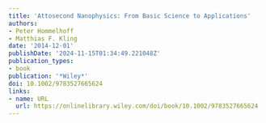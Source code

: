 ```yaml
---
title: 'Attosecond Nanophysics: From Basic Science to Applications'
authors:
- Peter Hommelhoff
- Matthias F. Kling
date: '2014-12-01'
publishDate: '2024-11-15T01:34:49.221048Z'
publication_types:
- book
publication: '*Wiley*'
doi: 10.1002/9783527665624
links:
- name: URL
  url: https://onlinelibrary.wiley.com/doi/book/10.1002/9783527665624
---
```

